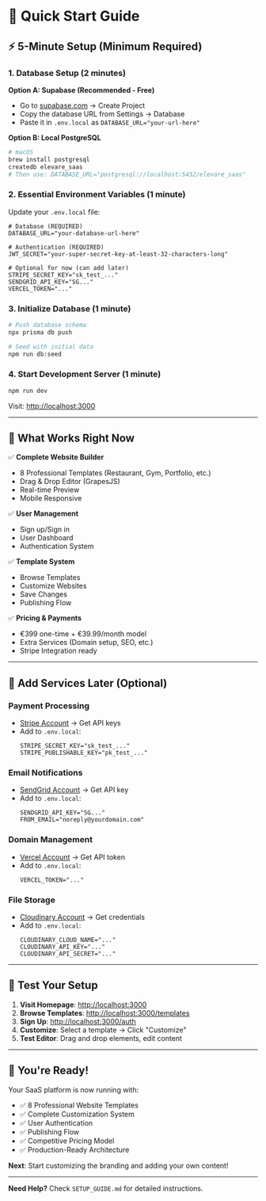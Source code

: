 # 🚀 Quick Start Guide

## ⚡ **5-Minute Setup (Minimum Required)**

### 1. **Database Setup (2 minutes)**

**Option A: Supabase (Recommended - Free)**

- Go to [supabase.com](https://supabase.com) → Create Project
- Copy the database URL from Settings → Database
- Paste it in `.env.local` as `DATABASE_URL="your-url-here"`

**Option B: Local PostgreSQL**

```bash
# macOS
brew install postgresql
createdb elevare_saas
# Then use: DATABASE_URL="postgresql://localhost:5432/elevare_saas"
```

### 2. **Essential Environment Variables (1 minute)**

Update your `.env.local` file:

```env
# Database (REQUIRED)
DATABASE_URL="your-database-url-here"

# Authentication (REQUIRED)
JWT_SECRET="your-super-secret-key-at-least-32-characters-long"

# Optional for now (can add later)
STRIPE_SECRET_KEY="sk_test_..."
SENDGRID_API_KEY="SG..."
VERCEL_TOKEN="..."
```

### 3. **Initialize Database (1 minute)**

```bash
# Push database schema
npx prisma db push

# Seed with initial data
npm run db:seed
```

### 4. **Start Development Server (1 minute)**

```bash
npm run dev
```

Visit: [http://localhost:3000](http://localhost:3000)

---

## 🎯 **What Works Right Now**

✅ **Complete Website Builder**

- 8 Professional Templates (Restaurant, Gym, Portfolio, etc.)
- Drag & Drop Editor (GrapesJS)
- Real-time Preview
- Mobile Responsive

✅ **User Management**

- Sign up/Sign in
- User Dashboard
- Authentication System

✅ **Template System**

- Browse Templates
- Customize Websites
- Save Changes
- Publishing Flow

✅ **Pricing & Payments**

- €399 one-time + €39.99/month model
- Extra Services (Domain setup, SEO, etc.)
- Stripe Integration ready

---

## 🔧 **Add Services Later (Optional)**

### **Payment Processing**

- [Stripe Account](https://stripe.com) → Get API keys
- Add to `.env.local`:
  ```env
  STRIPE_SECRET_KEY="sk_test_..."
  STRIPE_PUBLISHABLE_KEY="pk_test_..."
  ```

### **Email Notifications**

- [SendGrid Account](https://sendgrid.com) → Get API key
- Add to `.env.local`:
  ```env
  SENDGRID_API_KEY="SG..."
  FROM_EMAIL="noreply@yourdomain.com"
  ```

### **Domain Management**

- [Vercel Account](https://vercel.com) → Get API token
- Add to `.env.local`:
  ```env
  VERCEL_TOKEN="..."
  ```

### **File Storage**

- [Cloudinary Account](https://cloudinary.com) → Get credentials
- Add to `.env.local`:
  ```env
  CLOUDINARY_CLOUD_NAME="..."
  CLOUDINARY_API_KEY="..."
  CLOUDINARY_API_SECRET="..."
  ```

---

## 🚀 **Test Your Setup**

1. **Visit Homepage**: [http://localhost:3000](http://localhost:3000)
2. **Browse Templates**: [http://localhost:3000/templates](http://localhost:3000/templates)
3. **Sign Up**: [http://localhost:3000/auth](http://localhost:3000/auth)
4. **Customize**: Select a template → Click "Customize"
5. **Test Editor**: Drag and drop elements, edit content

---

## 🎉 **You're Ready!**

Your SaaS platform is now running with:

- ✅ 8 Professional Website Templates
- ✅ Complete Customization System
- ✅ User Authentication
- ✅ Publishing Flow
- ✅ Competitive Pricing Model
- ✅ Production-Ready Architecture

**Next**: Start customizing the branding and adding your own content!

---

**Need Help?** Check `SETUP_GUIDE.md` for detailed instructions.
